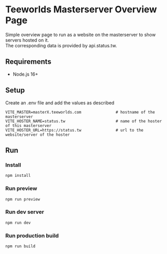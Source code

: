 # Teeworlds Masterserver Overview Page

Simple overview page to run as a website on the masterserver to show servers hosted on it.  
The corresponding data is provided by api.status.tw.

## Requirements
- Node.js 16+

## Setup
Create an .env file and add the values as described
```dotenv
VITE_MASTER=masterX.teeworlds.com               # hostname of the masterserver
VITE_HOSTER_NAME=status.tw                      # name of the hoster of this masterserver
VITE_HOSTER_URL=https://status.tw               # url to the website/server of the hoster
```

## Run
### Install
```
npm install
```

### Run preview
```
npm run preview
```

### Run dev server
```
npm run dev
```

### Run production build
```
npm run build
```
